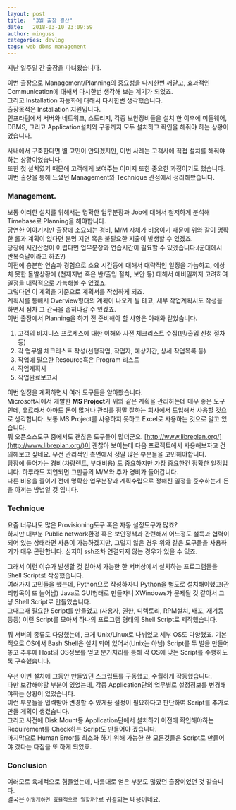 ```yaml
---
layout: post
title:  "3월 출장 결산"
date:   2018-03-10 23:09:59
author: minguss
categories: devlog
tags: web dbms management
---
```


지난 일주일 간 출장을 다녀왔습니다.  

이번 출장으로 Management/Planning의 중요성을 다시한번 깨닫고, 효과적인 Communication에 대해서 다시한번 생각해 보는 계기가 되었죠.  
그리고 Installation 자동화에 대해서 다시한번 생각했습니다.  
출장목적은 Installation 지원입니다.  
인프라팀에서 서버와 네트워크, 스토리지, 각종 보안장비들을 설치 한 이후에 미들웨어, DBMS, 그리고 Application설치와 구동까지 모두 설치하고 확인을 해줘야 하는 상황이었습니다.  

사내에서 구축한다면 별 고민이 안되겠지만, 이번 사례는 고객사에 직접 설치를 해줘야 하는 상황이었습니다.  
또한 첫 설치였기 때문에 고객에게 보여주는 이미지 또한 중요한 과정이기도 했습니다.  
이번 출장을 통해 느꼈던 Management와 Technique 관점에서 정리해봤습니다.  

### Management.
보통 이러한 설치를 위해서는 명확한 업무분장과 Job에 대해서 철저하게 분석해 Timebase로 Planning을 해야합니다.  
당연한 이야기지만 출장에 소요되는 경비, M/M 자체가 비용이기 때문에 위와 같이 명확한 롤과 계획이 없다면 분명 지연 혹은 불필요한 지출이 발생할 수 있겠죠.  
당장에 시간산정이 어렵다면 업무분장과 연습시간이 필요할 수 있겠습니다.(군대에서 반복숙달이라고 하죠?)  
이전에 충분한 연습과 경험으로 소요 시간등에 대해서 대략적인 일정을 가늠하고, 예상치 못한 돌발상황에 (천재지변 혹은 반/출입 절차, 보안 등) 대해서 예비일까지 고려하여 일정을 대략적으로 가늠해볼 수 있겠죠.  
그렇다면 이 계획을 기준으로 계획서를 작성하게 되죠.  
계획서를 통해서 Overview형태의 계획이 나오게 될 테고, 세부 작업계획서도 작성을 하면서 점차 그 간극을 좁혀나갈 수 있겠죠.  
이번 출장에서 Planning을 하기 전 준비해야 할 사항은 아래와 같았습니다.  
1. 고객의 비지니스 프로세스에 대한 이해와 사전 체크리스트 수집(반/출입 신청 절차 등)
2. 각 업무별 체크리스트 작성(선행작업, 작업자, 예상기간, 상세 작업목록 등)
3. 작업에 필요한 Resource혹은 Program 리스트
4. 작업계획서
5. 작업완료보고서

이번 일정을 계획하면서 여러 도구들을 알아봤습니다.  
Microsoft사에서 개발한 **MS Project**가 위와 같은 계획을 관리하는데 매우 좋은 도구인데, 유료라서 아마도 돈이 많거나 관리를 정말 잘하는 회사에서 도입해서 사용할 것으로 생각합니다. 보통 MS Project를 사용하지 못하고 Excel로 사용하는 것으로 알고 있습니다.  
뭐 오픈소스도구 중에서도 괜찮은 도구들이 많더군요. [http://www.libreplan.org/](http://www.libreplan.org/)이 괜찮아 보이는데 다음 프로젝트에서 사용해보자고 건의해보고 싶네요.
우선 관리적인 측면에서 정말 많은 부분들을 고민해야합니다.  
당장에 들어가는 경비(차량렌트, 부대비용) 도 중요하지만 가장 중요한건 정확한 일정입니다. 하루라도 지연되면 그만큼의 M/M와 추가 경비가 들어갑니다.  
다른 비용을 줄이기 전에 명확한 업무분장과 계획수립으로 정해진 일정을 준수하는게 돈을 아끼는 방법일 것 입니다.

### Technique
요즘 너무나도 많은 Provisioning도구 혹은 자동 설정도구가 많죠?   
하지만 대부분 Public network환경 혹은 보안정책과 관련해서 어느정도 설득과 협력이 되어 있는 상태라면 사용이 가능하겠지만, 그렇지 않은 경우 위와 같은 도구들을 사용하기가 매우 곤란합니다. 심지어 ssh조차 연결되지 않는 경우가 있을 수 있죠.  

그래서 이런 이슈가 발생할 것 같아서 가능한 한 서버상에서 설치하는 프로그램들을 Shell Script로 작성했습니다.  
여러가지 고민들을 했는데, Python으로 작성하자니 Python을 별도로 설치해야했고(관리항목이 또 늘어남) Java로 GUI형태로 만들자니 XWindows가 문제될 것 같아서 그냥 Shell Script로 만들었습니다.  
그때그때 필요한 Script를 만들었고 (사용자, 권한, 디렉토리, RPM설치, 배포, 재기동 등등) 이런 Script를 모아서 하나의 프로그램 형태의 Shell Script로 제작했습니다.  

뭐 서버의 종류도 다양했는데, 크게 Unix/Linux로 나뉘었고 세부 OS도 다양했죠. 
기본적으로 OS에서 Bash Shell은 설치 되어 있어서(Unix는 아님) Script를 두 벌을 만들어 놓고 추후에 Host의 OS정보를 얻고 분기처리를 통해 각 OS에 맞는 Script를 수행하도록 구축했습니다.  

우선 이번 설치에 그동안 만들었던 스크립트를 구동했고, 수월하게 작동했습니다.  
다만 보강해야할 부분이 있었는데, 각종 Application단의 업무별로 설정정보를 변경해야하는 상황이 있었습니다.  
이런 부분들을 입력받아 변경할 수 있게끔 설정이 필요하다고 판단하여 Script를 추가로 만들 계획이 생겼습니다.  
그리고 사전에 Disk Mount등 Application단에서 설치하기 이전에 확인해야하는 Requirement를 Check하는 Script도 만들어야 겠습니다.  
마지막으로 Human Error를 최소화 하기 위해 가능한 한 모든것들은 Script로 만들어야 겠다는 다짐을 또 하게 되었죠.  

### Conclusion
여러모로 육체적으로 힘들었는데, 나름대로 얻은 부분도 많았던 출장이었던 것 같습니다.  
결국은 `어떻게하면 효율적으로 일할까?`로 귀결되는 내용이네요. 